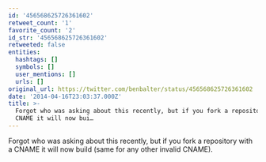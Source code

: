 ```yaml
---
id: '456568625726361602'
retweet_count: '1'
favorite_count: '2'
id_str: '456568625726361602'
retweeted: false
entities:
  hashtags: []
  symbols: []
  user_mentions: []
  urls: []
original_url: https://twitter.com/benbalter/status/456568625726361602
date: '2014-04-16T23:03:37.000Z'
title: >-
  Forgot who was asking about this recently, but if you fork a repository with a
  CNAME it will now bui…
---
```


Forgot who was asking about this recently, but if you fork a repository with a CNAME it will now build (same for any other invalid CNAME).